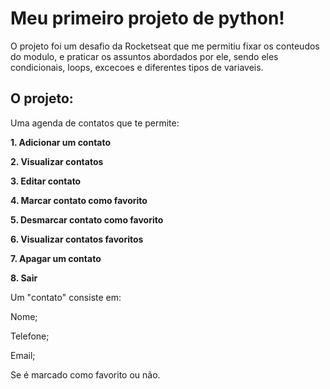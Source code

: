 
# Meu primeiro projeto de python!

O projeto foi um desafio da Rocketseat que me permitiu fixar os conteudos do modulo, e praticar os assuntos abordados por ele, sendo eles condicionais, loops, excecoes e diferentes tipos de variaveis.

## O projeto:

Uma agenda de contatos que te permite:

  **1. Adicionar um contato**
  
  **2. Visualizar contatos**
  
  **3. Editar contato**

  **4. Marcar contato como favorito**
  
  **5. Desmarcar contato como favorito**
   
  **6. Visualizar contatos favoritos**
  
  **7. Apagar um contato**
  
  **8. Sair**

Um "contato" consiste em: 

Nome; 

Telefone; 

Email;

Se é marcado como favorito ou não.
